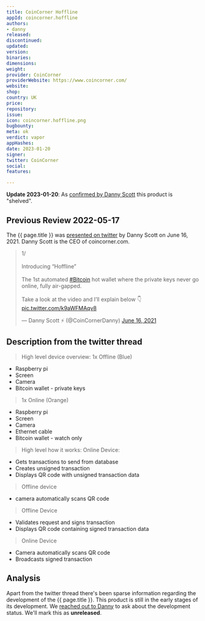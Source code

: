 ```yaml
---
title: CoinCorner Hoffline
appId: coincorner.hoffline
authors:
- danny
released: 
discontinued: 
updated: 
version: 
binaries: 
dimensions: 
weight: 
provider: CoinCorner
providerWebsite: https://www.coincorner.com/
website: 
shop: 
country: UK
price: 
repository: 
issue: 
icon: coincorner.hoffline.png
bugbounty: 
meta: ok
verdict: vapor
appHashes: 
date: 2023-01-20
signer: 
twitter: CoinCorner
social: 
features: 

---
```


**Update 2023-01-20**: As
[confirmed by Danny Scott](https://twitter.com/CoinCornerDanny/status/1596604740070035456)
this product is "shelved".

## Previous Review 2022-05-17

The {{ page.title }} was [presented on twitter](https://twitter.com/CoinCornerDanny/status/1405184528822460428?ref_src=twsrc%5Etfw%7Ctwcamp%5Etweetembed%7Ctwterm%5E1405184528822460428%7Ctwgr%5E%7Ctwcon%5Es1_&ref_url=https%3A%2F%2Fpublish.twitter.com%2F%3Fquery%3Dhttps3A2F2Ftwitter.com2FCoinCornerDanny2Fstatus2F1405184528822460428widget%3DTweet) by Danny Scott on June 16, 2021. Danny Scott is the CEO of coincorner.com. 

<blockquote class="twitter-tweet"><p lang="en" dir="ltr">1/<br><br>Introducing “Hoffline”<br><br>The 1st automated <a href="https://twitter.com/hashtag/Bitcoin?src=hash&amp;ref_src=twsrc%5Etfw">#Bitcoin</a> hot wallet where the private keys never go online, fully air-gapped.<br><br>Take a look at the video and I’ll explain below 👇 <a href="https://t.co/k9aWFMAqv8">pic.twitter.com/k9aWFMAqv8</a></p>&mdash; Danny Scott ⚡ (@CoinCornerDanny) <a href="https://twitter.com/CoinCornerDanny/status/1405184528822460428?ref_src=twsrc%5Etfw">June 16, 2021</a></blockquote> <script async src="https://platform.twitter.com/widgets.js" charset="utf-8"></script>

## Description from the twitter thread

> High level device overview:
> 1x Offline (Blue)
   - Raspberry pi
   - Screen
   - Camera
   - Bitcoin wallet - private keys
> 1x Online (Orange)
   - Raspberry pi
   - Screen
   - Camera
   - Ethernet cable
   - Bitcoin wallet - watch only
>
> High level how it works:
> Online Device:
   - Gets transactions to send from database
   - Creates unsigned transaction
   - Displays QR code with unsigned transaction data
> 
> Offline device
   - camera automatically scans QR code
> 
> Offline Device
   - Validates request and signs transaction
   - Displays QR code containing signed transaction data
> 
> Online Device
   - Camera automatically scans QR code
   - Broadcasts signed transaction
 
## Analysis 

Apart from the twitter thread there's been sparse information regarding the development of the {{ page.title }}. This product is still in the early stages of its development. We [reached out to Danny](https://twitter.com/BitcoinWalletz/status/1521416135249256448) to ask about the development status. We'll mark this as **unreleased**.   
